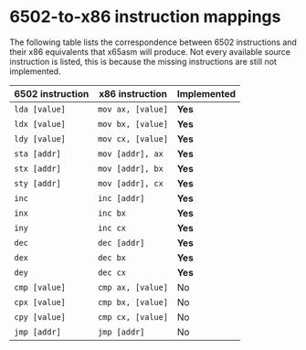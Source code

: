 # 6502-to-x86 instruction mappings

The following table lists the correspondence between 6502 instructions and their x86 equivalents that x65asm will produce. Not every available source instruction is listed, this is because the missing instructions are still not implemented.

| 6502 instruction | x86 instruction | Implemented |
| --- | --- | --- |
| `lda [value]` | `mov ax, [value]` | **Yes** |
| `ldx [value]` | `mov bx, [value]` | **Yes** |
| `ldy [value]` | `mov cx, [value]` | **Yes** |
| `sta [addr]` | `mov [addr], ax` | **Yes** |
| `stx [addr]` | `mov [addr], bx` | **Yes** |
| `sty [addr]` | `mov [addr], cx` | **Yes** |
| `inc` | `inc [addr]` | **Yes** |
| `inx` | `inc bx` | **Yes** |
| `iny` | `inc cx` | **Yes** |
| `dec` | `dec [addr]` | **Yes** |
| `dex` | `dec bx` | **Yes** |
| `dey` | `dec cx` | **Yes** |
| `cmp [value]` | `cmp ax, [value]` | No |
| `cpx [value]` | `cmp bx, [value]` | No |
| `cpy [value]` | `cmp cx, [value]` | No |
| `jmp [addr]` | `jmp [addr]` | No |
